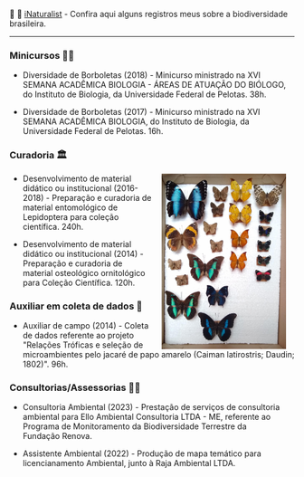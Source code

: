 
🦋 📸 [iNaturalist](https://www.inaturalist.org/people/1919964) - Confira aqui alguns registros meus sobre a biodiversidade brasileira.

---
### Minicursos 👩‍🏫
* Diversidade de Borboletas (2018) - Minicurso ministrado na XVI SEMANA ACADÊMICA BIOLOGIA - ÁREAS DE ATUAÇÃO DO BIÓLOGO, do Instituto de Biologia, da Universidade Federal de Pelotas. 38h.

* Diversidade de Borboletas (2017) - Minicurso ministrado na XVI SEMANA ACADÊMICA BIOLOGIA, do Instituto de Biologia, da Universidade Federal de Pelotas. 16h.

### Curadoria  🏛️

<img 
  src = "/assets/images/caixa_borbo.png"
  alt = "Lycas"
  align = "right"
  width = "220"
  style= "padding: 0 15px; float: right;"
  />

* Desenvolvimento de material didático ou institucional (2016-2018) - Preparação e curadoria de material entomológico de Lepidoptera para coleção científica. 240h. 

* Desenvolvimento de material didático ou institucional (2014) - Preparação e curadoria de material osteológico ornitológico para Coleção Científica. 120h.

### Auxiliar em coleta de dados 🔬
* Auxiliar de campo (2014) - Coleta de dados referente ao projeto "Relações Tróficas e seleção de microambientes pelo jacaré de papo amarelo (Caiman latirostris; Daudin; 1802)". 96h.

### Consultorias/Assessorias 👩‍💻
* Consultoria Ambiental (2023) - Prestação de serviços de consultoria ambiental para Ello Ambiental Consultoria LTDA - ME, referente ao Programa de Monitoramento da Biodiversidade Terrestre da Fundação Renova.

* Assistente Ambiental (2022) - Produção de mapa temático para licencianamento Ambiental, junto à Raja Ambiental LTDA.
